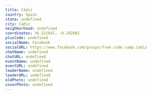 ```yaml
---
title: Cádiz
country: Spain
state: undefined
city: Cádiz
neighborhood: undefined
coordinates: 36.521647, -6.282601
plusCode: undefined
socialName: Facebook
socialURL: https://www.facebook.com/groups/free.code.camp.cadiz
chatName: undefined
chatURL: undefined
eventName: undefined
eventURL: undefined
leaderName: undefined
leaderURL: undefined
oldPhoto: undefined
coverPhoto: undefined
---
```

